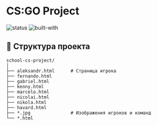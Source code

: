 # CS:GO Project  

![status](https://img.shields.io/badge/project-school--archive-blue)
![built-with](https://img.shields.io/badge/built%20with-HTML%20%2B%20CSS-lightgrey)  

## 📂 Структура проекта  

```
school-cs-project/
│
├── aleksandr.html      # Страница игрока
├── fernando.html
├── gabriel.html
├── kenny.html
├── marcelo.html
├── nicolai.html
├── nikola.html
├── havard.html
├── *.jpg               # Изображения игроков и команд
└── *.html 
```  
